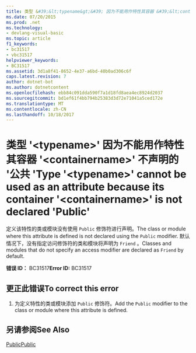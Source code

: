 ```yaml
---
title: 类型 &#39;&lt;typename&gt;&#39; 因为不能用作特性其容器 &#39;&lt;containername&gt;&#39; 不声明的 &#39;公共 &#39;
ms.date: 07/20/2015
ms.prod: .net
ms.technology:
- devlang-visual-basic
ms.topic: article
f1_keywords:
- bc31517
- vbc31517
helpviewer_keywords:
- BC31517
ms.assetid: 3d1a8f41-8652-4e37-a6bd-40b0ad306c6f
caps.latest.revision: 7
author: dotnet-bot
ms.author: dotnetcontent
ms.openlocfilehash: ebb84c091dda590f7a1d18fd8aea4ec8924d2037
ms.sourcegitcommit: bd1ef61f4bb794b25383d3d72e71041a5ced172e
ms.translationtype: MT
ms.contentlocale: zh-CN
ms.lasthandoff: 10/18/2017
---
```

# <a name="type-39lttypenamegt39-cannot-be-used-as-an-attribute-because-its-container-39ltcontainernamegt39-is-not-declared-39public39"></a><span data-ttu-id="27fd9-102">类型 &#39;&lt;typename&gt;&#39; 因为不能用作特性其容器 &#39;&lt;containername&gt;&#39; 不声明的 &#39;公共 &#39;</span><span class="sxs-lookup"><span data-stu-id="27fd9-102">Type &#39;&lt;typename&gt;&#39; cannot be used as an attribute because its container &#39;&lt;containername&gt;&#39; is not declared &#39;Public&#39;</span></span>
<span data-ttu-id="27fd9-103">定义该特性的类或模块没有使用 `Public` 修饰符进行声明。</span><span class="sxs-lookup"><span data-stu-id="27fd9-103">The class or module where this attribute is defined is not declared using the `Public` modifier.</span></span> <span data-ttu-id="27fd9-104">默认情况下，没有指定访问修饰符的类和模块将声明为 `Friend` 。</span><span class="sxs-lookup"><span data-stu-id="27fd9-104">Classes and modules that do not specify an access modifier are declared as `Friend` by default.</span></span>  
  
 <span data-ttu-id="27fd9-105">**错误 ID：** BC31517</span><span class="sxs-lookup"><span data-stu-id="27fd9-105">**Error ID:** BC31517</span></span>  
  
## <a name="to-correct-this-error"></a><span data-ttu-id="27fd9-106">更正此错误</span><span class="sxs-lookup"><span data-stu-id="27fd9-106">To correct this error</span></span>  
  
1.  <span data-ttu-id="27fd9-107">为定义特性的类或模块添加 `Public` 修饰符。</span><span class="sxs-lookup"><span data-stu-id="27fd9-107">Add the `Public` modifier to the class or module where this attribute is defined.</span></span>  
  
## <a name="see-also"></a><span data-ttu-id="27fd9-108">另请参阅</span><span class="sxs-lookup"><span data-stu-id="27fd9-108">See Also</span></span>  
 [<span data-ttu-id="27fd9-109">Public</span><span class="sxs-lookup"><span data-stu-id="27fd9-109">Public</span></span>](../../visual-basic/language-reference/modifiers/public.md)
